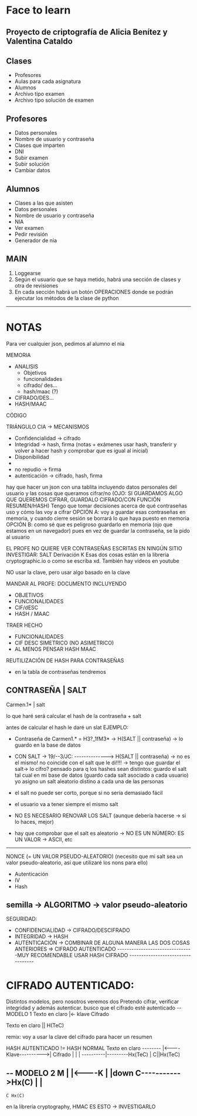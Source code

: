 # Face to learn
Proyecto de criptografía de Alicia Benítez y Valentina Cataldo
-----------------------------------------------------
## Clases
- Profesores
- Aulas para cada asignatura
- Alumnos
- Archivo tipo examen
- Archivo tipo solución de examen

## Profesores
- Datos personales
- Nombre de usuario y contraseña
- Clases que imparten
- DNI
- Subir examen
- Subir solución
- Cambiar datos

## Alumnos
- Clases a las que asisten
- Datos personales
- Nombre de usuario y contraseña
- NIA
- Ver examen
- Pedir revisión
- Generador de nia

## MAIN
1. Loggearse 
2. Según el usuario que se haya metido, habrá una sección de clases y otra de revisiones
3. En cada sección habrá un botón OPERACIONES donde se podrán ejecutar los métodos de la clase de python

---------------------------------------------------------
# NOTAS
Para ver cualquier json, pedimos al alumno el nia

MEMORIA
- ANALISIS
  - Objetivos
  - funcionalidades
  - cifrado/ des...
  - hash/maac (?)
- CIFRADO/DES...
- HASH/MAAC

CÓDIGO

TRIÁNGULO CIA -> MECANISMOS
- Confidencialidad -> cifrado
- Integridad -> hash, firma (notas + exámenes usar hash, transferir y volver a hacer hash y comprobar que es igual al inicial)
- Disponibilidad
- 
- no repudio -> firma
- autenticación -> cifrado, hash, firma


hay que hacer un json con una tablita incluyendo datos personales del usuario y las cosas que queramos cifrar/no (OJO: SI GUARDAMOS ALGO QUE QUEREMOS CIFRAR, GUARDALO CIFRADO/CON FUNCIÓN RESUMEN/HASH)
Tengo que tomar decisiones acerca de qué contraseñas uso y cómo las voy a cifrar
OPCIÓN A: voy a guardar esas contraseñas en memoria, y cuando cierre sesión se borrará lo que haya puesto en memoria
OPCIÓN B: como sé que es peligroso guardarlo en memoria (ojo que estamos en un navegador) pues en vez de guardar la contraseña, se la pido al usuario

EL PROFE NO QUIERE VER CONTRASEÑAS ESCRITAS EN NINGÚN SITIO
INVESTIGAR:
SALT
Derivación K
Esas dos cosas están en la libreria cryptographic.io o como se escriba xd. También hay videos en youtube

NO usar la clave, pero usar algo basado en la clave




MANDAR AL PROFE:
DOCUMENTO INCLUYENDO
- OBJETIVOS
- FUNCIONALIDADES
- CIF/dESC
- HASH /  MAAC

TRAER HECHO 
- FUNCIONALIDADES
- CIF DESC SIMETRICO (NO ASIMETRICO)
- AL MENOS PENSAR HASH MAAC

REUTILIZACIÓN DE HASH PARA CONTRASEÑAS

- en la tabla de contraseñas tendremos


CONTRASEÑA | SALT
-------------------
Carmen.1*  | salt

lo que haré será calcular el hash de la contraseña + salt

antes de calcular el hash le daré un slat
EJEMPLO:
- Contraseña de Carmen1.* = H3?_1fM3* -> H(SALT || contraseña) -> lo guardo en la base de datos
- CON SALT -> 19/--3/JC: --------------> H(SALT || contraseña) ->  no es el mismo! no coincide con el salt que le di!!!! -> tengo que guardar el salt-> lo cifro?
		pensado para q los hashes sean distintos: guardo el salt tal cual en mi base de datos (guardo cada salt asociado a cada usuario)
yo asigno un salt aleatorio distino a cada una de las personas

- el salt no puede ser corto, porque si no sería demasiado fácil
- el usuario va a tener siempre el mismo salt
- NO ES NECESARIO RENOVAR LOS SALT (aunque debería hacerse -> si lo haces, mejor)
- hay que comprobar que el salt es aleatorio -> NO ES UN NÚMERO: ES UN VALOR -> ASCII, etc
--------------------------------------------------------------------------------------------------------------------------------------------------------
NONCE (= UN VALOR PSEUDO-ALEATORIO) (necesito que mi salt sea un valor pseudo-aleatorio, así que utilizaré los nons para ello)
- Autenticación
- IV
- Hash

semilla -> ALGORITMO -> valor pseudo-aleatorio
---------------------------------------------------------------------------------------------------------------------------------------------------------
SEGURIDAD:
- CONFIDENCIALIDAD -> CIFRADO/DESCIFRADO
- INTEGRIDAD -> HASH
- AUTENTICACIÓN -> COMBINAR DE ALGUNA MANERA LAS DOS COSAS ANTERIORES => CIFRADO AUTENTICADO
--------------------------------MUY RECOMENDABLE USAR HASH CIFRADO ----------------------------------
# CIFRADO AUTENTICADO:
Distintos modelos, pero nosotros veremos dos
Pretendo cifrar, verificar integridad y además autenticar.
busco que el cifrado esté autenticado
-- MODELO 1
Texto en claro
|<- klave
Cifrado

Texto en claro || H(TeC)

remix: voy a usar la clave del cifrado para hacer un resumen

HASH AUTENTICADO != HASH NORMAL
Texto en claro --------
|<----Klave---------->|
Cifrado               |
|                     |
----------|---------Hx(TeC)
          |
	C||Hx(TeC)

-- MODELO 2
M
|
|<----K
|	|down
C----------->Hx(C)
|		  |
---------------
	C Hx(C)


en la librería cryptography, HMAC ES ESTO -> INVESTIGARLO
